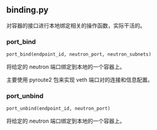 ## binding.py

对容器的接口进行本地绑定相关的操作函数，实际干活的。

### port_bind
```python
port_bind(endpoint_id, neutron_port, neutron_subnets)
```

将给定的 neutron 端口绑定到本地的一个容器上。

主要使用 pyroute2 包来实现 veth 端口对的连接和信息配置。

### port_unbind

```python
port_unbind(endpoint_id, neutron_port)
```

将给定的 neutron 端口绑定到本地的一个容器上。